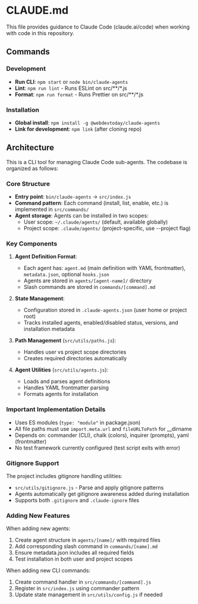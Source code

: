 # CLAUDE.md

This file provides guidance to Claude Code (claude.ai/code) when working with code in this repository.

## Commands

### Development
- **Run CLI**: `npm start` or `node bin/claude-agents`
- **Lint**: `npm run lint` - Runs ESLint on src/**/*.js
- **Format**: `npm run format` - Runs Prettier on src/**/*.js

### Installation
- **Global install**: `npm install -g @webdevtoday/claude-agents`
- **Link for development**: `npm link` (after cloning repo)

## Architecture

This is a CLI tool for managing Claude Code sub-agents. The codebase is organized as follows:

### Core Structure
- **Entry point**: `bin/claude-agents` → `src/index.js`
- **Command pattern**: Each command (install, list, enable, etc.) is implemented in `src/commands/`
- **Agent storage**: Agents can be installed in two scopes:
  - User scope: `~/.claude/agents/` (default, available globally)
  - Project scope: `.claude/agents/` (project-specific, use --project flag)

### Key Components

1. **Agent Definition Format**:
   - Each agent has: `agent.md` (main definition with YAML frontmatter), `metadata.json`, optional `hooks.json`
   - Agents are stored in `agents/[agent-name]/` directory
   - Slash commands are stored in `commands/[command].md`

2. **State Management**:
   - Configuration stored in `.claude-agents.json` (user home or project root)
   - Tracks installed agents, enabled/disabled status, versions, and installation metadata

3. **Path Management** (`src/utils/paths.js`):
   - Handles user vs project scope directories
   - Creates required directories automatically

4. **Agent Utilities** (`src/utils/agents.js`):
   - Loads and parses agent definitions
   - Handles YAML frontmatter parsing
   - Formats agents for installation

### Important Implementation Details

- Uses ES modules (`type: "module"` in package.json)
- All file paths must use `import.meta.url` and `fileURLToPath` for __dirname
- Depends on: commander (CLI), chalk (colors), inquirer (prompts), yaml (frontmatter)
- No test framework currently configured (test script exits with error)

### Gitignore Support

The project includes gitignore handling utilities:
- `src/utils/gitignore.js` - Parse and apply gitignore patterns
- Agents automatically get gitignore awareness added during installation
- Supports both `.gitignore` and `.claude-ignore` files

### Adding New Features

When adding new agents:
1. Create agent structure in `agents/[name]/` with required files
2. Add corresponding slash command in `commands/[name].md`
3. Ensure metadata.json includes all required fields
4. Test installation in both user and project scopes

When adding new CLI commands:
1. Create command handler in `src/commands/[command].js`
2. Register in `src/index.js` using commander pattern
3. Update state management in `src/utils/config.js` if needed